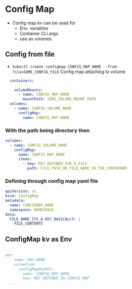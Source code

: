 # Config Map

- Config map kv can be used for
  - Env. variables
  - Container CLI args.
  - use as volumes

## Config from file

- `kubectl create configmap CONFIG_MAP_NAME --from-file=SOME_CONFIG_FILE`
Config map attaching to volume
```yaml
  containers:
    ...
    volumeMounts:
      - name: CONFIG_MAP_NAME
        mountPath: SOME_VOLUME_MOUNT_PATH
  volumes:
    - name: CONFIG_VOLUME_NAME
      configMap:
        name: CONFIG_MAP_NAME
```

### With the path being directory then 

```yaml
volumes:
  - name: CONFIG_VOLUME_NAME
    configMap:
      name: CONFIG_MAP_NAME
      items:
        - key: KEY_DEFINED_FOR_A_FILE
          path: FILE_PATH_OR_FILE_NAME_IN_THE_CONTAINER
```

### Defining through config map yaml file

```yaml
apiVersion: v1
kind: ConfigMap
metadata:
  name: CONFIGMAP_NAME
  namespace: NAMESPACE
data:
  FILE_NAME_ITS_A_KEY_BASICALLY: |
    FILE_CONTENTS
```

## ConfigMap kv as Env

```yaml
...
env:
  - name: ENV_NAME
    valueFrom:
      configMapKeyRef:
        name: CONFIG_MAP_NAME
        key: KEY_DEFINED_IN_CONFIG_MAP
  ...
```